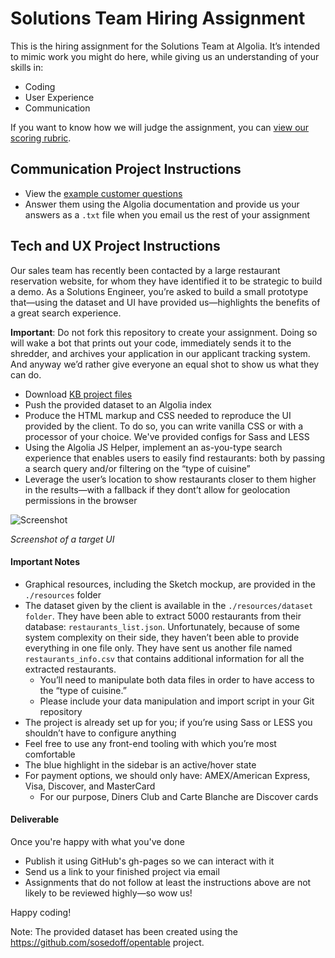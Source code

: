 # Solutions Team Hiring Assignment

This is the hiring assignment for the Solutions Team at Algolia. It&rsquo;s intended to mimic work you might do here, while giving us an understanding of your skills in:

- Coding
- User Experience
- Communication

If you want to know how we will judge the assignment, you can [view our scoring rubric](scoring-rubric.md).

## Communication Project Instructions

- View the [example customer questions](customer-questions.md)
- Answer them using the Algolia documentation and provide us your answers as a `.txt` file when you email us the rest of your assignment

## Tech and UX Project Instructions

Our sales team has recently been contacted by a large restaurant reservation website, for whom they have identified it to be strategic to build a demo. As a Solutions Engineer, you&rsquo;re asked to build a small prototype that&mdash;using the dataset and UI have provided us&mdash;highlights the benefits of a great search experience.

**Important**: Do not fork this repository to create your assignment. Doing so will wake a bot that prints out your code, immediately sends it to the shredder, and archives your application in our applicant tracking system. And anyway we&rsquo;d rather give everyone an equal shot to show us what they can do.

- Download [KB project files](/project-files.zip)
- Push the provided dataset to an Algolia index
- Produce the HTML markup and CSS needed to reproduce the UI provided by the client. To do so, you can write vanilla CSS or with a processor of your choice. We've provided configs for Sass and LESS
- Using the Algolia JS Helper, implement an as-you-type search experience that enables users to easily find restaurants: both by passing a search query and/or filtering on the &ldquo;type of cuisine&rdquo;
- Leverage the user&rsquo;s location to show restaurants closer to them higher in the results&mdash;with a fallback if they dont&rsquo;t allow for geolocation permissions in the browser

![Screenshot](full-version.png)

*Screenshot of a target UI*

#### Important Notes

- Graphical resources, including the Sketch mockup, are provided in the `./resources` folder
- The dataset given by the client is available in the `./resources/dataset folder`. They have been able to extract 5000 restaurants from their database: `restaurants_list.json`. Unfortunately, because of some system complexity on their side, they haven&rsquo;t been able to provide everything in one file only. They have sent us another file named `restaurants_info.csv` that contains additional information for all the extracted restaurants.
  - You&rsquo;ll need to manipulate both data files in order to have access to the &ldquo;type of cuisine.&rdquo;
  - Please include your data manipulation and import script in your Git repository
- The project is already set up for you; if you&rsquo;re using Sass or LESS you shouldn&rsquo;t have to configure anything
- Feel free to use any front-end tooling with which you&rsquo;re most comfortable
- The blue highlight in the sidebar is an active/hover state
- For payment options, we should only have: AMEX/American Express, Visa, Discover, and MasterCard
  - For our purpose, Diners Club and Carte Blanche are Discover cards

#### Deliverable

Once you're happy with what you've done

- Publish it using GitHub's gh-pages so we can interact with it
- Send us a link to your finished project via email
- Assignments that do not follow at least the instructions above are not likely to be reviewed highly&mdash;so wow us!

Happy coding!

Note: The provided dataset has been created using the https://github.com/sosedoff/opentable project.

